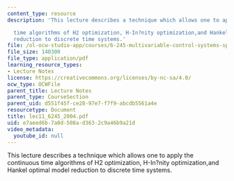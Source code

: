 ```yaml
---
content_type: resource
description: 'This lecture describes a technique which allows one to apply the continuous

  time algorithms of H2 optimization, H-In?nity optimization,and Hankel optimal model
  reduction to discrete time systems.'
file: /ol-ocw-studio-app/courses/6-245-multivariable-control-systems-spring-2004/e7aeed6b7a0d508ad3632c9a46b9a21d_lec11_6245_2004.pdf
file_size: 140300
file_type: application/pdf
learning_resource_types:
- Lecture Notes
license: https://creativecommons.org/licenses/by-nc-sa/4.0/
ocw_type: OCWFile
parent_title: Lecture Notes
parent_type: CourseSection
parent_uid: d551f45f-ce28-97e7-f7f9-abcdb5561a4e
resourcetype: Document
title: lec11_6245_2004.pdf
uid: e7aeed6b-7a0d-508a-d363-2c9a46b9a21d
video_metadata:
  youtube_id: null
---
```

This lecture describes a technique which allows one to apply the continuous
time algorithms of H2 optimization, H-In?nity optimization,and Hankel optimal model reduction to discrete time systems.